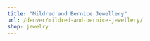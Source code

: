 ```yaml
---
title: "Mildred and Bernice Jewellery"
url: /denver/mildred-and-bernice-jewellery/
shop: jewelry
---
```

